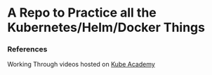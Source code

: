 # A Repo to Practice all the Kubernetes/Helm/Docker Things


### References

Working Through videos hosted on [Kube Academy](https://kube.academy/)